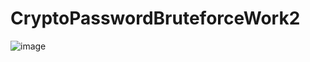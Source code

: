 # CryptoPasswordBruteforceWork2
![image](https://github.com/DazTezzer/CryptoPasswordBruteforceWork2/assets/125472899/dfa6a1f5-3c26-40f8-8772-08a866990cff)
